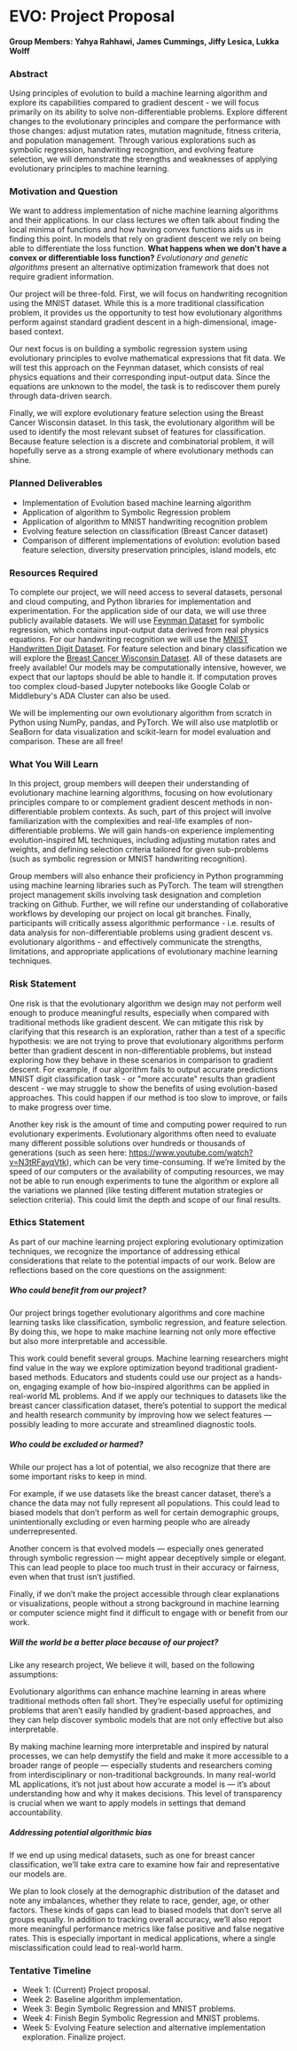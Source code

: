 # EVO: Project Proposal
#### **Group Members:** Yahya Rahhawi, James Cummings, Jiffy Lesica, Lukka Wolff

### Abstract
Using principles of evolution to build a machine learning algorithm and explore its capabilities compared to gradient descent - we will focus primarily on its ability to solve non-differentiable problems. Explore different changes to the evolutionary principles and compare the performance with those changes: adjust mutation rates, mutation magnitude, fitness criteria, and population management. Through various explorations such as symbolic regression, handwriting recognition, and evolving feature selection, we will demonstrate the strengths and weaknesses of applying evolutionary principles to machine learning. 

### Motivation and Question

We want to address implementation of niche machine learning algorithms and their applications. In our class lectures we often talk about finding the local minima of functions and how having convex functions aids us in finding this point. In models that rely on gradient descent we rely on being able to differentiate the loss function. **What happens when we don't have a convex or differentiable loss function?** *Evolutionary and genetic algorithms* present an alternative optimization framework that does not require gradient information.

Our project will be three-fold. First, we will focus on handwriting recognition using the MNIST dataset. While this is a more traditional classification problem, it provides us the opportunity to test how evolutionary algorithms perform against standard gradient descent in a high-dimensional, image-based context.

Our next focus is on building a symbolic regression system using evolutionary principles to evolve mathematical expressions that fit data. We will test this approach on the Feynman dataset, which consists of real physics equations and their corresponding input-output data. Since the equations are unknown to the model, the task is to rediscover them purely through data-driven search. 

Finally, we will explore evolutionary feature selection using the Breast Cancer Wisconsin dataset. In this task, the evolutionary algorithm will be used to identify the most relevant subset of features for classification. Because feature selection is a discrete and combinatorial problem, it will hopefully serve as a strong example of where evolutionary methods can shine.


### Planned Deliverables

- Implementation of Evolution based machine learning algorithm
- Application of algorithm to Symbolic Regression problem
- Application of algorithm to MNIST handwriting recognition problem
- Evolving feature selection on classification (Breast Cancer dataset)
- Comparison of different implementations of evolution: evolution based feature selection, diversity preservation principles, island models, etc

### Resources Required

To complete our project, we will need access to several datasets, personal and cloud computing, and Python libraries for implementation and experimentation. For the application side of our data, we will use three publicly available datasets. We will use [Feynman Dataset](https://space.mit.edu/home/tegmark/aifeynman.html) for symbolic regression, which contains input-output data derived from real physics equations. For our handwriting recognition we will use the [MNIST Handwritten Digit Dataset](https://www.kaggle.com/datasets/oddrationale/mnist-in-csv). For feature selection and binary classification we will explore the [Breast Cancer Wisconsin Dataset](https://scikit-learn.org/stable/modules/generated/sklearn.datasets.load_breast_cancer.html). All of these datasets are freely available! Our models may be computationally intensive, however, we expect that our laptops should be able to handle it. If computation proves too complex cloud-based Jupyter notebooks like Google Colab or Middlebury's ADA Cluster can also be used.

We will be implementing our own evolutionary algorithm from scratch in Python using NumPy, pandas, and PyTorch. We will also use matplotlib or SeaBorn for data visualization and scikit-learn for model evaluation and comparison. These are all free!

### What You Will Learn

In this project, group members will deepen their understanding of evolutionary machine learning algorithms, focusing on how evolutionary principles compare to or complement gradient descent methods in non-differentiable problem contexts. As such, part of this project will involve familiarization with the complexities and real-life examples of non-differentiable problems. We will gain hands-on experience implementing evolution-inspired ML techniques, including adjusting mutation rates and weights, and defining selection criteria tailored for given sub-problems (such as symbolic regression or MNIST handwriting recognition).

Group members will also enhance their proficiency in Python programming using machine learning libraries such as PyTorch. The team will strengthen project management skills involving task designation and completion tracking on Github. Further, we will refine our understanding of collaborative workflows by developing our project on local git branches. Finally, participants will critically assess algorithmic performance - i.e. results of data analysis for non-differentiable problems using gradient descent vs. evolutionary algorithms - and effectively communicate the strengths, limitations, and appropriate applications of evolutionary machine learning techniques.

### Risk Statement

One risk is that the evolutionary algorithm we design may not perform well enough to produce meaningful results, especially when compared with traditional methods like gradient descent. We can mitigate this risk by clarifying that this research is an exploration, rather than a test of a specific hypothesis: we are not trying to prove that evolutionary algorithms perform better than gradient descent in non-differentiable problems, but instead exploring how they behave in these scenarios in comparison to gradient descent. For example, if our algorithm fails to output accurate predictions MNIST digit classification task - or "more accurate" results than gradient descent - we may struggle to show the benefits of using evolution-based approaches. This could happen if our method is too slow to improve, or fails to make progress over time.

Another key risk is the amount of time and computing power required to run evolutionary experiments. Evolutionary algorithms often need to evaluate many different possible solutions over hundreds or thousands of generations (such as seen here: https://www.youtube.com/watch?v=N3tRFayqVtk), which can be very time-consuming. If we’re limited by the speed of our computers or the availability of computing resources, we may not be able to run enough experiments to tune the algorithm or explore all the variations we planned (like testing different mutation strategies or selection criteria). This could limit the depth and scope of our final results.

### Ethics Statement

As part of our machine learning project exploring evolutionary optimization techniques,
we recognize the importance of addressing ethical considerations that relate to the
potential impacts of our work. Below are reflections based on the core questions on the assignment:


##### Who could benefit from our project?

Our project brings together evolutionary algorithms and core machine learning tasks like classification, symbolic regression, and feature selection. By doing this, we hope to make machine learning not only more effective but also more interpretable and accessible.

This work could benefit several groups. Machine learning researchers might find value in the way we explore optimization beyond traditional gradient-based methods. Educators and students could use our project as a hands-on, engaging example of how bio-inspired algorithms can be applied in real-world ML problems. And if we apply our techniques to datasets like the breast cancer classification dataset, there’s potential to support the medical and health research community by improving how we select features — possibly leading to more accurate and streamlined diagnostic tools.

##### Who could be excluded or harmed?

While our project has a lot of potential, we also recognize that there are some important risks to keep in mind.

For example, if we use datasets like the breast cancer dataset, there’s a chance the data may not fully represent all populations. This could lead to biased models that don’t perform as well for certain demographic groups, unintentionally excluding or even harming people who are already underrepresented.

Another concern is that evolved models — especially ones generated through symbolic regression — might appear deceptively simple or elegant. This can lead people to place too much trust in their accuracy or fairness, even when that trust isn’t justified.

Finally, if we don’t make the project accessible through clear explanations or visualizations, people without a strong background in machine learning or computer science might find it difficult to engage with or benefit from our work.

##### Will the world be a better place because of our project?

Like any research project, We believe it will,  based on the following assumptions:

Evolutionary algorithms can enhance machine learning in areas where traditional methods often fall short. They’re especially useful for optimizing problems that aren’t easily handled by gradient-based approaches, and they can help discover symbolic models that are not only effective but also interpretable.

By making machine learning more interpretable and inspired by natural processes, we can help demystify the field and make it more accessible to a broader range of people — especially students and researchers coming from interdisciplinary or non-traditional backgrounds. In many real-world ML applications, it’s not just about how accurate a model is — it’s about understanding how and why it makes decisions. This level of transparency is crucial when we want to apply models in settings that demand accountability.


##### Addressing potential algorithmic bias

If we end up using medical datasets, such as one for breast cancer classification, we’ll take extra care to examine how fair and representative our models are.

We plan to look closely at the demographic distribution of the dataset and note any imbalances, whether they relate to race, gender, age, or other factors. These kinds of gaps can lead to biased models that don’t serve all groups equally. In addition to tracking overall accuracy, we’ll also report more meaningful performance metrics like false positive and false negative rates. This is especially important in medical applications, where a single misclassification could lead to real-world harm.


### Tentative Timeline
- Week 1: (Current) Project proposal.
- Week 2: Baseline algorithm implementation.
- Week 3: Begin Symbolic Regression and MNIST problems.
- Week 4: Finish Begin Symbolic Regression and MNIST problems.
- Week 5: Evolving Feature selection and alternative implementation exploration. Finalize project.
